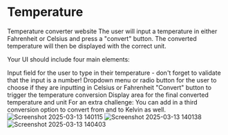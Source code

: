 # Temperature
Temperature converter website
The user will input a temperature in either Fahrenheit or Celsius and press a "convert" button. The converted temperature will then be displayed with the correct unit.

Your UI should include four main elements:

Input field for the user to type in their temperature - don't forget to validate that the input is a number!
Dropdown menu or radio button for the user to choose if they are inputting in Celsius or Fahrenheit
"Convert" button to trigger the temperature conversion
Display area for the final converted temperature and unit
For an extra challenge: You can add in a third conversion option to convert from and to Kelvin as well.
![Screenshot 2025-03-13 140115](https://github.com/user-attachments/assets/a3311007-0ca9-4323-b191-17e1cd788632)
![Screenshot 2025-03-13 140138](https://github.com/user-attachments/assets/b1fed05d-8165-4826-bf16-b2c7405f57b5)
![Screenshot 2025-03-13 140403](https://github.com/user-attachments/assets/3ed01355-cd84-4f2a-9007-3e1e42af2ee3)

